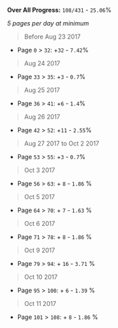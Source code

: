 **Over All Progress:** `108/431` - `25.06`%

*5 pages per day at minimum*

> Before Aug 23 2017
  * Page `0` > `32`: +`32` - `7.42`%
> Aug 24 2017
  * Page `33` > `35`: +`3` - `0.7`%
> Aug 25 2017
  * Page `36` > `41`: +`6` - `1.4`%
> Aug 26 2017
  * Page `42` > `52`: +`11` - `2.55`%
> Aug 27 2017 to Oct 2 2017
  * Page `53` > `55`: +`3` - `0.7`%
> Oct 3 2017
  * Page `56` >  `63`: + `8` - `1.86` %
> Oct 5 2017
  * Page `64` >  `70`: + `7` - `1.63` %
> Oct 6 2017
  * Page `71` >  `78`: + `8` - `1.86` %
> Oct 9 2017
  * Page `79` >  `94`: + `16` - `3.71` %
> Oct 10 2017
  * Page `95` >  `100`: + `6` - `1.39` %
> Oct 11 2017
  * Page `101` >  `108`: + `8` - `1.86` %
